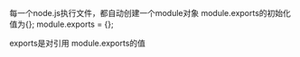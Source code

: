 每一个node.js执行文件，都自动创建一个module对象
module.exports的初始化值为{};
module.exports = {};

exports是对引用 module.exports的值

